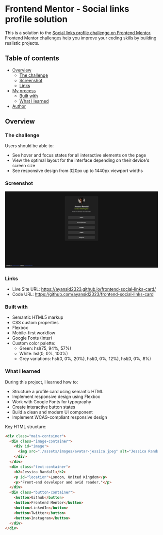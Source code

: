 # Frontend Mentor - Social links profile solution

This is a solution to the [Social links profile challenge on Frontend Mentor](https://www.frontendmentor.io/challenges/social-links-profile-UG32l9m6dQ). Frontend Mentor challenges help you improve your coding skills by building realistic projects. 

## Table of contents

- [Overview](#overview)
  - [The challenge](#the-challenge)
  - [Screenshot](#screenshot)
  - [Links](#links)
- [My process](#my-process)
  - [Built with](#built-with)
  - [What I learned](#what-i-learned)
- [Author](#author)

## Overview

### The challenge

Users should be able to:

- See hover and focus states for all interactive elements on the page
- View the optimal layout for the interface depending on their device's screen size
- See responsive design from 320px up to 1440px viewport widths

### Screenshot

![Social links profile card](./screenshot.png)

### Links

- Live Site URL: https://ayansid2323.github.io/frontend-social-links-card/
- Code URL: https://github.com/ayansid2323/frontend-social-links-card

### Built with

- Semantic HTML5 markup
- CSS custom properties
- Flexbox
- Mobile-first workflow
- Google Fonts (Inter)
- Custom color palette:
  - Green: hsl(75, 94%, 57%)
  - White: hsl(0, 0%, 100%)
  - Grey variations: hsl(0, 0%, 20%), hsl(0, 0%, 12%), hsl(0, 0%, 8%)

### What I learned

During this project, I learned how to:
- Structure a profile card using semantic HTML
- Implement responsive design using Flexbox
- Work with Google Fonts for typography
- Create interactive button states
- Build a clean and modern UI component
- Implement WCAG-compliant responsive design

Key HTML structure:

```html
<div class="main-container">
  <div class="image-container">
    <div id="image">
      <img src="./assets/images/avatar-jessica.jpeg" alt="Jessica Randall Photo" width="80px" />
    </div>
  </div>
  <div class="text-container">
    <h2>Jessica Randall</h2>
    <p id="location">London, United Kingdom</p>
    <p>"Front-end developer and avid reader."</p>
  </div>
  <div class="button-container">
    <button>Github</button>
    <button>Frontend Mentor</button>
    <button>LinkedIn</button>
    <button>Twitter</button>
    <button>Instagram</button>
  </div>
</div>